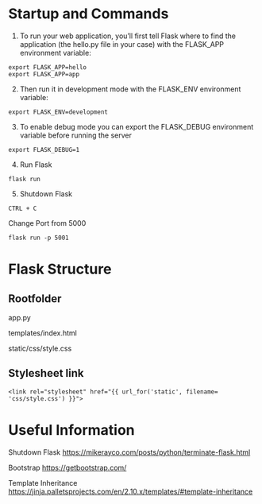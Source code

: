 # Startup and Commands

1. To run your web application, you’ll first tell Flask where to find the application 
(the hello.py file in your case) with the FLASK_APP environment variable:
~~~
export FLASK_APP=hello
export FLASK_APP=app
~~~

2. Then run it in development mode with the FLASK_ENV environment variable:
~~~
export FLASK_ENV=development
~~~

3. To enable debug mode you can export the FLASK_DEBUG environment variable before running the server
~~~
export FLASK_DEBUG=1
~~~

4. Run Flask
~~~
flask run
~~~

5. Shutdown Flask
~~~
CTRL + C
~~~

Change Port from 5000
~~~
flask run -p 5001
~~~

# Flask Structure

## Rootfolder

app.py

templates/index.html

static/css/style.css

## Stylesheet link
~~~
<link rel="stylesheet" href="{{ url_for('static', filename= 'css/style.css') }}">
~~~

# Useful Information

Shutdown Flask
https://mikerayco.com/posts/python/terminate-flask.html

Bootstrap
https://getbootstrap.com/

Template Inheritance
https://jinja.palletsprojects.com/en/2.10.x/templates/#template-inheritance
